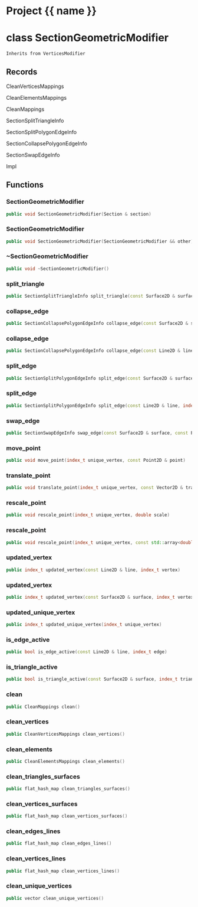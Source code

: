 <script setup>
import {useRoute} from 'vitepress'
const {path} = useRoute()
const tokens = path.split('/')
const words = tokens[2].split('-');
for (let i = 0; i < words.length; i++) {
    words[i] = words[i].charAt(0).toUpperCase() + words[i].slice(1);
    words[i] = words[i].replace('geode', 'Geode')
}
const name = words.join('-');
</script>
# Project {{ name }}

# class SectionGeometricModifier


```cpp
Inherits from VerticesModifier
```



## Records

CleanVerticesMappings

CleanElementsMappings

CleanMappings

SectionSplitTriangleInfo

SectionSplitPolygonEdgeInfo

SectionCollapsePolygonEdgeInfo

SectionSwapEdgeInfo

Impl



## Functions

### SectionGeometricModifier

```cpp
public void SectionGeometricModifier(Section & section)
```


### SectionGeometricModifier

```cpp
public void SectionGeometricModifier(SectionGeometricModifier && other)
```


### ~SectionGeometricModifier

```cpp
public void ~SectionGeometricModifier()
```


### split_triangle

```cpp
public SectionSplitTriangleInfo split_triangle(const Surface2D & surface, index_t triangle, const Point2D & point)
```


### collapse_edge

```cpp
public SectionCollapsePolygonEdgeInfo collapse_edge(const Surface2D & surface, const PolygonEdge & edge, const Point2D & point)
```


### collapse_edge

```cpp
public SectionCollapsePolygonEdgeInfo collapse_edge(const Line2D & line, index_t edge, const Point2D & point)
```


### split_edge

```cpp
public SectionSplitPolygonEdgeInfo split_edge(const Surface2D & surface, const PolygonEdge & edge, const Point2D & point)
```


### split_edge

```cpp
public SectionSplitPolygonEdgeInfo split_edge(const Line2D & line, index_t edge, const Point2D & point)
```


### swap_edge

```cpp
public SectionSwapEdgeInfo swap_edge(const Surface2D & surface, const PolygonEdge & edge)
```


### move_point

```cpp
public void move_point(index_t unique_vertex, const Point2D & point)
```


### translate_point

```cpp
public void translate_point(index_t unique_vertex, const Vector2D & translation)
```


### rescale_point

```cpp
public void rescale_point(index_t unique_vertex, double scale)
```


### rescale_point

```cpp
public void rescale_point(index_t unique_vertex, const std::array<double, 2> & scale)
```


### updated_vertex

```cpp
public index_t updated_vertex(const Line2D & line, index_t vertex)
```


### updated_vertex

```cpp
public index_t updated_vertex(const Surface2D & surface, index_t vertex)
```


### updated_unique_vertex

```cpp
public index_t updated_unique_vertex(index_t unique_vertex)
```


### is_edge_active

```cpp
public bool is_edge_active(const Line2D & line, index_t edge)
```


### is_triangle_active

```cpp
public bool is_triangle_active(const Surface2D & surface, index_t triangle)
```


### clean

```cpp
public CleanMappings clean()
```


### clean_vertices

```cpp
public CleanVerticesMappings clean_vertices()
```


### clean_elements

```cpp
public CleanElementsMappings clean_elements()
```


### clean_triangles_surfaces

```cpp
public flat_hash_map clean_triangles_surfaces()
```


### clean_vertices_surfaces

```cpp
public flat_hash_map clean_vertices_surfaces()
```


### clean_edges_lines

```cpp
public flat_hash_map clean_edges_lines()
```


### clean_vertices_lines

```cpp
public flat_hash_map clean_vertices_lines()
```


### clean_unique_vertices

```cpp
public vector clean_unique_vertices()
```




